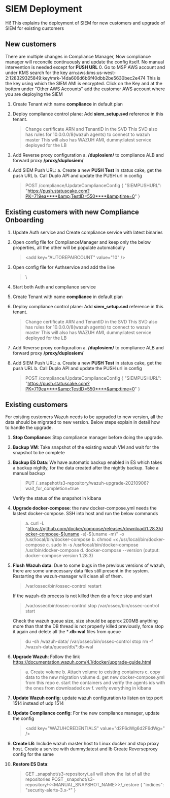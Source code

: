 # SIEM Deployment

Hi! This explains the deployment of SIEM for new customers and upgrade of SIEM for existing customers


## New customers
There are multiple changes in Compliance Manager, Now compliance manager will reconcile continuously and update the config itself. No manual intervention is needed except for **PUSH URL**
0. Go to MSP AWS account and under KMS search for the key arn:aws:kms:us-west-2:128329325849:key/mrk-14da606d6b6f40dbb2be5630bec2e474 This is the key using which the SIEM AMI is encrypted. Click on the Key and at the bottom under "Other AWS Accounts" add the customer AWS account where you are deploying the SIEM
1. Create Tenant with name **compliance** in default plan
2. Deploy compliance control plane: Add **siem_setup.svd** reference in this tenant.
	> Change certificate ARN and TenantID in the SVD
	    This SVD also has rules for 10.0.0.0/8(wazuh agents) to connect to wazuh master
    	This will also has WAZUH AMI, dummy:latest service deployed for the LB 

3. Add Reverse proxy configuration
	a. **/duplosiem/**  to compliance ALB and forward proxy **/proxy/duplosiem/**

4. Add SIEM Push URL:
	a. Create a new **PUSH Test**  in status cake, get the push URL
	b. Call Duplo API and update the PUSH url in config
	> POST /compliance/UpdateComplianceConfig
		{
		"SIEMPUSHURL": "https://push.statuscake.com?PK=719ea****&amp;TestID=550****&amp;time=0"
		}

## Existing customers with new Compliance Onboarding
1. Update Auth service and Create compliance service with latest binaries
2. Open config file for ComplianceManager and keep only the below properties, all the other will be populate automatically
	> \<add key="AUTOREPAIRCOUNT" value="10" />
	<add key="WAZUHCREDENTIALS" value="d2F6dWg6d2F6dWg=" />
	<add key="WAZUHUIURL" value="/proxy/duplosiem/app/wazuh" />
	<add key="RESETCONFIG" value="true" />
3. Open config file for Authservice and add the line 
	> \ <add key="COMPLIANCEENDPOINT" value="http://127.0.0.1:40030" />
4. Start both Auth and compliance service
5. Create Tenant with name **compliance** in default plan
6. Deploy compliance control plane: Add **siem_setup.svd** reference in this tenant.
	> Change certificate ARN and TenantID in the SVD
	    This SVD also has rules for 10.0.0.0/8(wazuh agents) to connect to wazuh master
    	This will also has WAZUH AMI, dummy:latest service deployed for the LB 

7. Add Reverse proxy configuration
	a. **/duplosiem/**  to compliance ALB and forward proxy **/proxy/duplosiem/**
	
8. Add SIEM Push URL:
	a. Create a new **PUSH Test**  in status cake, get the push URL
	b. Call Duplo API and update the PUSH url in config
	> POST /compliance/UpdateComplianceConfig
		{
		"SIEMPUSHURL": "https://push.statuscake.com?PK=719ea****&amp;TestID=550****&amp;time=0"
		}

## Existing customers

For existing customers Wazuh needs to be upgraded to new version, all the data should be migrated to new version. Below steps explain in detail how to handle the upgrade.

1. **Stop Compliance**: Stop compliance manager before doing the upgrade.
2. **Backup VM**: Take snapshot of the existing wazuh VM and wait for the snapshot to be complete
3. **Backup ES Data**: We have automatic backup enabled in ES which takes a backup nightly, for the data created after the nightly backup. Take a manual backup 
	> PUT /_snapshot/s3-repository/wazuh-upgrade-20210906?wait_for_completion=true

	Verify the status of the snapshot in kibana
4. **Upgrade docker-compose**: the new docker-compose.yml needs the lastest docker-compose. SSH into host and run the below commands
	> a. curl -L "https://github.com/docker/compose/releases/download/1.28.3/docker-compose-$(uname -s)-$(uname -m)" -o /usr/local/bin/docker-compose
	b. chmod +x /usr/local/bin/docker-compose
	c. sudo ln -s /usr/local/bin/docker-compose /usr/bin/docker-compose
	d. docker-compose --version (output: docker-compose version 1.28.3)

5. **Flush Wazuh data**: Due to some bugs in the previous versions of wazuh, there are some unnecessary data files still present in the system. Restarting the wazuh-manager will clean all of them.
	> /var/ossec/bin/ossec-control restart
	
	If the wazuh-db process is not killed then do a force stop and start
	> /var/ossec/bin/ossec-control stop
		/var/ossec/bin/ossec-control start

	Check the wazuh queue size, size should be approx 200MB anything more than that the DB thread is not properly killed previously, force stop it again and delete all the ***.db-wal** files from queue
	> du -sh /wazuh-data/
		/var/ossec/bin/ossec-control stop
		rm -f /wazuh-data/queue/db/*.db-wal

6. **Upgrade Wazuh**: Follow the link https://documentation.wazuh.com/4.1/docker/upgrade-guide.html
	>  a. Create volume
		b. Attach volume to existing containers
		c. copy data to the new migration volume
		d. get new docker-compose.yml from this repo 
		e. start the containers and verify the agents ids with the ones from downloaded csv	
		f. verify everything in kibana	
7. **Update Wazuh config**: update wazuh configuration to listen on tcp port 1514 instead of udp 1514	
	
8. **Update Compliance config**: For the new compliance manager, update the config 
	>  \<add key="WAZUHCREDENTIALS" value="d2F6dWg6d2F6dWg=" /> 
9. **Create LB**: Include wazuh master host to Linux docker and stop proxy host. Create a service with dummy:latest and lb
	Create Reverseproxy config for the same	
10. **Restore ES Data**: 
	> GET _snapshot/s3-repository/_all will show the list of all the repositories
	> POST _snapshot/s3-repository/<<MANUAL_SNAPSHOT_NAME>>/_restore
	  {
	  	"indices": "security-alerts-3.x-*"
	  }	
